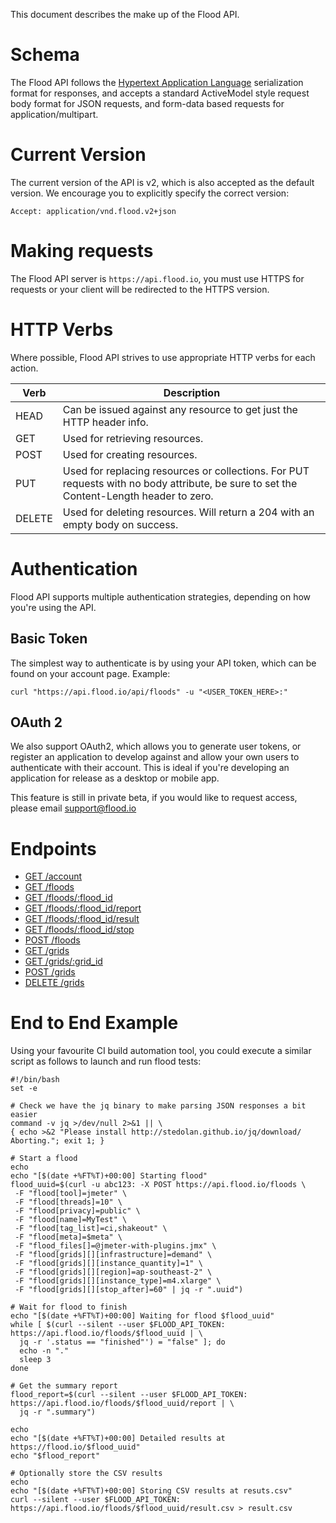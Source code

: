 This document describes the make up of the Flood API.

# Schema

The Flood API follows the [Hypertext Application Language](http://stateless.co/hal_specification.html) serialization format for responses, and accepts a standard ActiveModel style request body format for JSON requests, and form-data based requests for application/multipart.

# Current Version

The current version of the API is v2, which is also accepted as the default version. We encourage you to explicitly specify the correct version:

```
Accept: application/vnd.flood.v2+json
```

# Making requests

The Flood API server is `https://api.flood.io`, you must use HTTPS for requests or your client will be redirected to the HTTPS version.

# HTTP Verbs

Where possible, Flood API strives to use appropriate HTTP verbs for each action.

| Verb | Description |
| --- | --- |
| HEAD | Can be issued against any resource to get just the HTTP header info. |
| GET | Used for retrieving resources. |
| POST | Used for creating resources. |
| PUT | Used for replacing resources or collections. For PUT requests with no body attribute, be sure to set the Content-Length header to zero. |
| DELETE | Used for deleting resources. Will return a 204 with an empty body on success. |

# Authentication

Flood API supports multiple authentication strategies, depending on how you're using the API.

## Basic Token

The simplest way to authenticate is by using your API token, which can be found on your account page. Example:

```
curl "https://api.flood.io/api/floods" -u "<USER_TOKEN_HERE>:"
```

## OAuth 2

We also support OAuth2, which allows you to generate user tokens, or register an application to develop against and allow your own users to authenticate with their account. This is ideal if you're developing an application for release as a desktop or mobile app.

This feature is still in private beta, if you would like to request access, please email support@flood.io

# Endpoints

* [GET /account](endpoints/account/GET-account.md)
* [GET /floods](endpoints/floods/GET-floods.md)
* [GET /floods/:flood\_id](endpoints/floods/GET-floods-flood_id.md)
* [GET /floods/:flood\_id/report](endpoints/floods/GET-floods-flood_id-report.md)
* [GET /floods/:flood\_id/result](endpoints/floods/GET-floods-flood_id-result.md)
* [GET /floods/:flood\_id/stop](endpoints/floods/GET-floods-flood_id-stop.md)
* [POST /floods](endpoints/floods/POST-floods.md)
* [GET /grids](endpoints/grids/GET-grids.md)
* [GET /grids/:grid\_id](endpoints/grids/GET-grids-grid_id.md)
* [POST /grids](endpoints/grids/POST-grids.md)
* [DELETE /grids](endpoints/grids/DELETE-grids-grid_id.md)

# End to End Example

Using your favourite CI build automation tool, you could execute a similar script as follows to launch and run flood tests:

```
#!/bin/bash
set -e

# Check we have the jq binary to make parsing JSON responses a bit easier
command -v jq >/dev/null 2>&1 || \
{ echo >&2 "Please install http://stedolan.github.io/jq/download/  Aborting."; exit 1; }

# Start a flood
echo
echo "[$(date +%FT%T)+00:00] Starting flood"
flood_uuid=$(curl -u abc123: -X POST https://api.flood.io/floods \
 -F "flood[tool]=jmeter" \
 -F "flood[threads]=10" \
 -F "flood[privacy]=public" \
 -F "flood[name]=MyTest" \
 -F "flood[tag_list]=ci,shakeout" \
 -F "flood[meta]=$meta" \
 -F "flood_files[]=@jmeter-with-plugins.jmx" \
 -F "flood[grids][][infrastructure]=demand" \
 -F "flood[grids][][instance_quantity]=1" \
 -F "flood[grids][][region]=ap-southeast-2" \
 -F "flood[grids][][instance_type]=m4.xlarge" \
 -F "flood[grids][][stop_after]=60" | jq -r ".uuid")

# Wait for flood to finish
echo "[$(date +%FT%T)+00:00] Waiting for flood $flood_uuid"
while [ $(curl --silent --user $FLOOD_API_TOKEN: https://api.flood.io/floods/$flood_uuid | \
  jq -r '.status == "finished"') = "false" ]; do
  echo -n "."
  sleep 3
done

# Get the summary report
flood_report=$(curl --silent --user $FLOOD_API_TOKEN: https://api.flood.io/floods/$flood_uuid/report | \
  jq -r ".summary")

echo
echo "[$(date +%FT%T)+00:00] Detailed results at https://flood.io/$flood_uuid"
echo "$flood_report"

# Optionally store the CSV results
echo
echo "[$(date +%FT%T)+00:00] Storing CSV results at resuts.csv"
curl --silent --user $FLOOD_API_TOKEN: https://api.flood.io/floods/$flood_uuid/result.csv > result.csv
```



